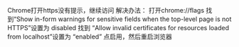 
Chrome打开https没有提示，继续访问
解决办法：
打开chrome://flags
找到“Show in-form warnings for sensitive fields when the top-level page is not HTTPS”设置为 disabled
找到 “Allow invalid certificates for resources loaded from localhost”设置为 “enabled”
点启用，然后重启浏览器